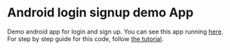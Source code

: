 # Android login signup demo App
Demo android app for login and sign up. You can see this app running [here](https://youtu.be/tS35L55t1SY).<br>
For step by step guide for this code, follow [the tutorial](http://androidtechpoint.blogspot.com/2017/01/android-app-for-login-sign-up-form.html).
